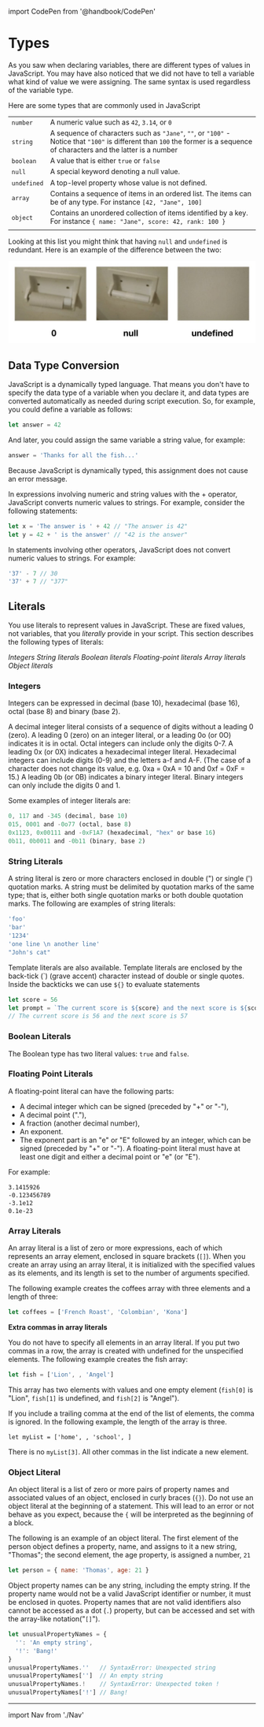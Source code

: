 import CodePen from '@handbook/CodePen'

# Types

As you saw when declaring variables, there are different types of values in JavaScript. You may have also noticed that we did not have to tell a variable what kind of value we were assigning. The same syntax is used regardless of the variable type.

Here are some types that are commonly used in JavaScript

|             |                                                                                                                                                                             |
| ----------- | --------------------------------------------------------------------------------------------------------------------------------------------------------------------------- |
| `number`    | A numeric value such as `42`, `3.14`, or `0`                                                                                                                                |
| `string`    | A sequence of characters such as `"Jane"`, `""`, or `"100"` - Notice that `"100"` is different than `100` the former is a sequence of characters and the latter is a number |
| `boolean`   | A value that is either `true` or `false`                                                                                                                                    |
| `null`      | A special keyword denoting a null value.                                                                                                                                    |
| `undefined` | A top-level property whose value is not defined.                                                                                                                            |
| `array`     | Contains a sequence of items in an ordered list. The items can be of any type. For instance `[42, "Jane", 100]`                                                             |
| `object`    | Contains an unordered collection of items identified by a key. For instance `{ name: "Jane", score: 42, rank: 100 }`                                                        |
|             |                                                                                                                                                                             |

Looking at this list you might think that having `null` and `undefined` is redundant. Here is an example of the difference between the two:

![zero versus null versus undefined](./assets/zero-null-undefined.jpg)

## Data Type Conversion

JavaScript is a dynamically typed language. That means you don't have to specify the data type of a variable when you declare it, and data types are converted automatically as needed during script execution. So, for example, you could define a variable as follows:

```js
let answer = 42
```

And later, you could assign the same variable a string value, for example:

```js
answer = 'Thanks for all the fish...'
```

Because JavaScript is dynamically typed, this assignment does not cause an error message.

In expressions involving numeric and string values with the + operator, JavaScript converts numeric values to strings. For example, consider the following statements:

```js
let x = 'The answer is ' + 42 // "The answer is 42"
let y = 42 + ' is the answer' // "42 is the answer"
```

In statements involving other operators, JavaScript does not convert numeric values to strings. For example:

```js
'37' - 7 // 30
'37' + 7 // "377"
```

## Literals

You use literals to represent values in JavaScript. These are fixed values, not variables, that you _literally_ provide in your script. This section describes the following types of literals:

_Integers_
_String literals_
_Boolean literals_
_Floating-point literals_
_Array literals_
_Object literals_

### Integers

Integers can be expressed in decimal (base 10), hexadecimal (base 16), octal (base 8) and binary (base 2).

A decimal integer literal consists of a sequence of digits without a leading 0 (zero).
A leading 0 (zero) on an integer literal, or a leading 0o (or 0O) indicates it is in octal. Octal integers can include only the digits 0-7.
A leading 0x (or 0X) indicates a hexadecimal integer literal. Hexadecimal integers can include digits (0-9) and the letters a-f and A-F. (The case of a character does not change its value, e.g. 0xa = 0xA = 10 and 0xf = 0xF = 15.)
A leading 0b (or 0B) indicates a binary integer literal. Binary integers can only include the digits 0 and 1.

Some examples of integer literals are:

```js
0, 117 and -345 (decimal, base 10)
015, 0001 and -0o77 (octal, base 8)
0x1123, 0x00111 and -0xF1A7 (hexadecimal, "hex" or base 16)
0b11, 0b0011 and -0b11 (binary, base 2)
```

### String Literals

A string literal is zero or more characters enclosed in double (") or single (') quotation marks. A string must be delimited by quotation marks of the same type; that is, either both single quotation marks or both double quotation marks. The following are examples of string literals:

```js
'foo'
'bar'
'1234'
'one line \n another line'
"John's cat"
```

Template literals are also available. Template literals are enclosed by the back-tick (\`) (grave accent) character instead of double or single quotes. Inside the backticks we can use `${}` to evaluate statements

```js
let score = 56
let prompt = `The current score is ${score} and the next score is ${score + 1}`
// The current score is 56 and the next score is 57
```

### Boolean Literals

The Boolean type has two literal values: `true` and `false`.

### Floating Point Literals

A floating-point literal can have the following parts:

- A decimal integer which can be signed (preceded by "+" or "-"),
- A decimal point ("."),
- A fraction (another decimal number),
- An exponent.
- The exponent part is an "e" or "E" followed by an integer, which can be signed (preceded by "+" or "-"). A floating-point literal must have at least one digit and either a decimal point or "e" (or "E").

For example:

```
3.1415926
-0.123456789
-3.1e12
0.1e-23
```

### Array Literals

An array literal is a list of zero or more expressions, each of which represents an array element, enclosed in square brackets (`[]`). When you create an array using an array literal, it is initialized with the specified values as its elements, and its length is set to the number of arguments specified.

The following example creates the coffees array with three elements and a length of three:

```js
let coffees = ['French Roast', 'Colombian', 'Kona']
```

**Extra commas in array literals**

You do not have to specify all elements in an array literal. If you put two commas in a row, the array is created with undefined for the unspecified elements. The following example creates the fish array:

```js
let fish = ['Lion', , 'Angel']
```

This array has two elements with values and one empty element (`fish[0]` is "Lion", `fish[1]` is undefined, and `fish[2]` is "Angel").

If you include a trailing comma at the end of the list of elements, the comma is ignored. In the following example, the length of the array is three.

```
let myList = ['home', , 'school', ]
```

There is no `myList[3]`. All other commas in the list indicate a new element.

### Object Literal

An object literal is a list of zero or more pairs of property names and associated values of an object, enclosed in curly braces (`{}`). Do not use an object literal at the beginning of a statement. This will lead to an error or not behave as you expect, because the `{` will be interpreted as the beginning of a block.

The following is an example of an object literal. The first element of the person object defines a property, name, and assigns to it a new string, "Thomas"; the second element, the age property, is assigned a number, `21`

```js
let person = { name: 'Thomas', age: 21 }
```

Object property names can be any string, including the empty string. If the property name would not be a valid JavaScript identifier or number, it must be enclosed in quotes. Property names that are not valid identifiers also cannot be accessed as a dot (`.`) property, but can be accessed and set with the array-like notation("`[]`").

```js
let unusualPropertyNames = {
  '': 'An empty string',
  '!': 'Bang!'
}
unusualPropertyNames.''   // SyntaxError: Unexpected string
unusualPropertyNames['']  // An empty string
unusualPropertyNames.!    // SyntaxError: Unexpected token !
unusualPropertyNames['!'] // Bang!
```

---

import Nav from './Nav'

<Nav/>
